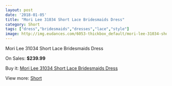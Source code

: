 ```yaml
---
layout: post
date: '2018-01-05'
title: "Mori Lee 31034 Short Lace Bridesmaids Dress"
category: Short
tags: ["dress","bridesmaids","dresses","lace","style"]
image: http://img.eudances.com/6053-thickbox_default/mori-lee-31034-short-lace-bridesmaids-dress.jpg
---
```

Mori Lee 31034 Short Lace Bridesmaids Dress

On Sales: **$239.99**
<a href="https://www.eudances.com/en/short/2155-mori-lee-31034-short-lace-bridesmaids-dress.html"><amp-img layout="responsive" width="600" height="600" src="//img.eudances.com/6053-thickbox_default/mori-lee-31034-short-lace-bridesmaids-dress.jpg" alt="Mori Lee 31034 Short Lace Bridesmaids Dress 0" /></a>
<a href="https://www.eudances.com/en/short/2155-mori-lee-31034-short-lace-bridesmaids-dress.html"><amp-img layout="responsive" width="600" height="600" src="//img.eudances.com/6055-thickbox_default/mori-lee-31034-short-lace-bridesmaids-dress.jpg" alt="Mori Lee 31034 Short Lace Bridesmaids Dress 1" /></a>
<a href="https://www.eudances.com/en/short/2155-mori-lee-31034-short-lace-bridesmaids-dress.html"><amp-img layout="responsive" width="600" height="600" src="//img.eudances.com/6054-thickbox_default/mori-lee-31034-short-lace-bridesmaids-dress.jpg" alt="Mori Lee 31034 Short Lace Bridesmaids Dress 2" /></a>

Buy it: [Mori Lee 31034 Short Lace Bridesmaids Dress](https://www.eudances.com/en/short/2155-mori-lee-31034-short-lace-bridesmaids-dress.html "Mori Lee 31034 Short Lace Bridesmaids Dress")

View more: [Short](https://www.eudances.com/en/25-short "Short")